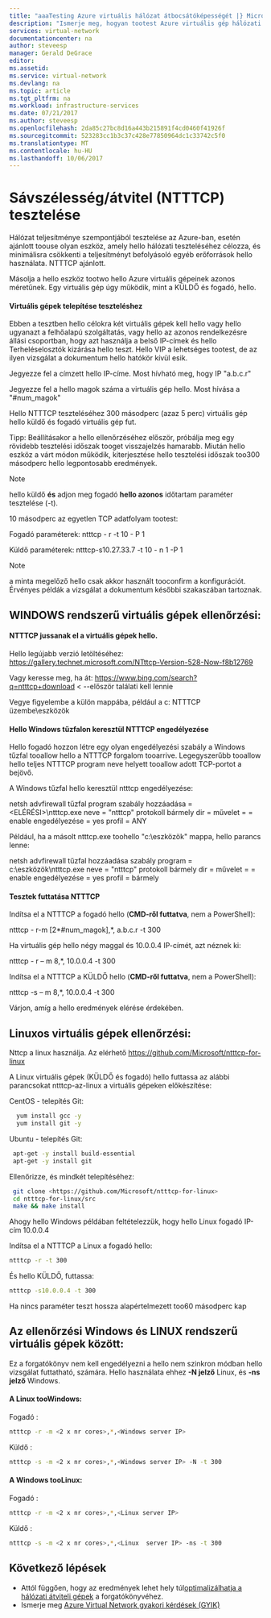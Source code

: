 ```yaml
---
title: "aaaTesting Azure virtuális hálózat átbocsátóképességét |} Microsoft Docs"
description: "Ismerje meg, hogyan tootest Azure virtuális gép hálózati átviteli sebesség."
services: virtual-network
documentationcenter: na
author: steveesp
manager: Gerald DeGrace
editor: 
ms.assetid: 
ms.service: virtual-network
ms.devlang: na
ms.topic: article
ms.tgt_pltfrm: na
ms.workload: infrastructure-services
ms.date: 07/21/2017
ms.author: steveesp
ms.openlocfilehash: 2da85c27bc8d16a443b215891f4cd0460f41926f
ms.sourcegitcommit: 523283cc1b3c37c428e77850964dc1c33742c5f0
ms.translationtype: MT
ms.contentlocale: hu-HU
ms.lasthandoff: 10/06/2017
---
```

# <a name="bandwidththroughput-testing-ntttcp"></a>Sávszélesség/átvitel (NTTTCP) tesztelése

Hálózat teljesítménye szempontjából tesztelése az Azure-ban, esetén ajánlott toouse olyan eszköz, amely hello hálózati teszteléséhez célozza, és minimálisra csökkenti a teljesítményt befolyásoló egyéb erőforrások hello használata. NTTTCP ajánlott.

Másolja a hello eszköz tootwo hello Azure virtuális gépeinek azonos méretűnek. Egy virtuális gép úgy működik, mint a KÜLDŐ és fogadó, hello.

#### <a name="deploying-vms-for-testing"></a>Virtuális gépek telepítése teszteléshez
Ebben a tesztben hello célokra két virtuális gépek kell hello vagy hello ugyanazt a felhőalapú szolgáltatás, vagy hello az azonos rendelkezésre állási csoportban, hogy azt használja a belső IP-címek és hello Terheléselosztók kizárása hello teszt. Hello VIP a lehetséges tootest, de az ilyen vizsgálat a dokumentum hello hatókör kívül esik.
 
Jegyezze fel a címzett hello IP-címe. Most hívható meg, hogy IP "a.b.c.r"

Jegyezze fel a hello magok száma a virtuális gép hello. Most hívása a "\#num\_magok"
 
Hello NTTTCP teszteléséhez 300 másodperc (azaz 5 perc) virtuális gép hello küldő és fogadó virtuális gép fut.

Tipp: Beállításakor a hello ellenőrzéséhez először, próbálja meg egy rövidebb tesztelési időszak tooget visszajelzés hamarabb. Miután hello eszköz a várt módon működik, kiterjesztése hello tesztelési időszak too300 másodperc hello legpontosabb eredmények.

> [!NOTE]
> hello küldő **és** adjon meg fogadó **hello azonos** időtartam paraméter tesztelése (-t).

10 másodperc az egyetlen TCP adatfolyam tootest:

Fogadó paraméterek: ntttcp - r -t 10 - P 1

Küldő paraméterek: ntttcp-s10.27.33.7 -t 10 - n 1 -P 1

> [!NOTE]
> a minta megelőző hello csak akkor használt tooconfirm a konfigurációt. Érvényes példák a vizsgálat a dokumentum későbbi szakaszában tartoznak.

## <a name="testing-vms-running-windows"></a>WINDOWS rendszerű virtuális gépek ellenőrzési:

#### <a name="get-ntttcp-onto-hello-vms"></a>NTTTCP jussanak el a virtuális gépek hello.

Hello legújabb verzió letöltéséhez: <https://gallery.technet.microsoft.com/NTttcp-Version-528-Now-f8b12769>

Vagy keresse meg, ha át: <https://www.bing.com/search?q=ntttcp+download> \< --először találati kell lennie

Vegye figyelembe a külön mappába, például a c: NTTTCP üzembe\\eszközök

#### <a name="allow-ntttcp-through-hello-windows-firewall"></a>Hello Windows tűzfalon keresztül NTTTCP engedélyezése
Hello fogadó hozzon létre egy olyan engedélyezési szabály a Windows tűzfal tooallow hello a NTTTCP forgalom tooarrive. Legegyszerűbb tooallow hello teljes NTTTCP program neve helyett tooallow adott TCP-portot a bejövő.

A Windows tűzfal hello keresztül ntttcp engedélyezése:

netsh advfirewall tűzfal program szabály hozzáadása =\<ELÉRÉSI\>\\ntttcp.exe neve = "ntttcp" protokoll bármely dir = művelet = = enable engedélyezése = yes profil = ANY

Például, ha a másolt ntttcp.exe toohello "c:\\eszközök" mappa, hello parancs lenne: 

netsh advfirewall tűzfal hozzáadása szabály program = c:\\eszközök\\ntttcp.exe neve = "ntttcp" protokoll bármely dir = művelet = = enable engedélyezése = yes profil = bármely

#### <a name="running-ntttcp-tests"></a>Tesztek futtatása NTTTCP

Indítsa el a NTTTCP a fogadó hello (**CMD-ről futtatva**, nem a PowerShell):

ntttcp - r-m [2\*\#num\_magok],\*, a.b.c.r -t 300

Ha virtuális gép hello négy maggal és 10.0.0.4 IP-címét, azt néznek ki:

ntttcp - r – m 8,\*, 10.0.0.4 -t 300


Indítsa el a NTTTCP a KÜLDŐ hello (**CMD-ről futtatva**, nem a PowerShell):

ntttcp -s – m 8,\*, 10.0.0.4 -t 300 

Várjon, amíg a hello eredmények elérése érdekében.


## <a name="testing-vms-running-linux"></a>Linuxos virtuális gépek ellenőrzési:

Nttcp a linux használja. Az elérhető <https://github.com/Microsoft/ntttcp-for-linux>

A Linux virtuális gépek (KÜLDŐ és fogadó) hello futtassa az alábbi parancsokat ntttcp-az-linux a virtuális gépeken előkészítése:

CentOS - telepítés Git:
``` bash
  yum install gcc -y  
  yum install git -y
```
Ubuntu - telepítés Git:
``` bash
 apt-get -y install build-essential  
 apt-get -y install git
```
Ellenőrizze, és mindkét telepítéséhez:
``` bash
 git clone <https://github.com/Microsoft/ntttcp-for-linux>
 cd ntttcp-for-linux/src
 make && make install
```

Ahogy hello Windows példában feltételezzük, hogy hello Linux fogadó IP-cím 10.0.0.4

Indítsa el a NTTTCP a Linux a fogadó hello:

``` bash
ntttcp -r -t 300
```

És hello KÜLDŐ, futtassa:

``` bash
ntttcp -s10.0.0.4 -t 300
```
 
Ha nincs paraméter teszt hossza alapértelmezett too60 másodperc kap

## <a name="testing-between-vms-running-windows-and-linux"></a>Az ellenőrzési Windows és LINUX rendszerű virtuális gépek között:

Ez a forgatókönyv nem kell engedélyezni a hello nem szinkron módban hello vizsgálat futtatható, számára. Hello használata ehhez **-N jelző** Linux, és **-ns jelző** Windows.

#### <a name="from-linux-toowindows"></a>A Linux tooWindows:

Fogadó <Windows>:

``` bash
ntttcp -r -m <2 x nr cores>,*,<Windows server IP>
```

Küldő <Linux> :

``` bash
ntttcp -s -m <2 x nr cores>,*,<Windows server IP> -N -t 300
```

#### <a name="from-windows-toolinux"></a>A Windows tooLinux:

Fogadó <Linux>:

``` bash
ntttcp -r -m <2 x nr cores>,*,<Linux server IP>
```

Küldő <Windows>:

``` bash
ntttcp -s -m <2 x nr cores>,*,<Linux  server IP> -ns -t 300
```

## <a name="next-steps"></a>Következő lépések
* Attól függően, hogy az eredmények lehet hely túl[optimalizálhatja a hálózati átviteli gépek](virtual-network-optimize-network-bandwidth.md) a forgatókönyvéhez.
* Ismerje meg [Azure Virtual Network gyakori kérdések (GYIK)](virtual-networks-faq.md)
